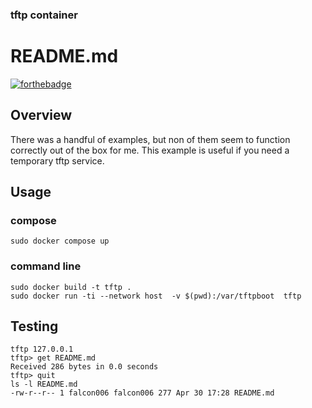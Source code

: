 ### tftp container
# README.md
[![forthebadge](https://forthebadge.com/images/badges/no-ragrets.svg)](https://forthebadge.com)


## Overview

There was a handful of examples, but non of them seem to function correctly out of the box for me. This example is useful if you need a temporary tftp service.

## Usage

### compose

    sudo docker compose up

### command line

    sudo docker build -t tftp .
    sudo docker run -ti --network host  -v $(pwd):/var/tftpboot  tftp


## Testing

    tftp 127.0.0.1
    tftp> get README.md
    Received 286 bytes in 0.0 seconds
    tftp> quit
    ls -l README.md 
    -rw-r--r-- 1 falcon006 falcon006 277 Apr 30 17:28 README.md

